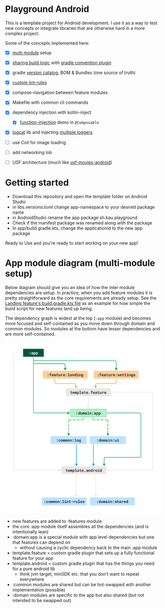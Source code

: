 # Playground Android

This is a template project for Android development. I use it as a way
to test new concepts or integrate libraries that are otherwise hard
in a more complex project.

Some of the concepts implemented here:

- [x] [multi module](#app-module-diagram-multi-module-setup) setup
- [x] [sharing build logic](./build-logic/README.md) with [gradle convention plugin](https://docs.gradle.org/current/samples/sample_convention_plugins.html)
- [x] gradle [version catalog](https://github.com/kaushikgopal/playground-android/blob/master/gradle/libs.versions.toml), BOM & Bundles (one source of truth)
- [x] [custom lint-rules](https://github.com/kaushikgopal/playground-android/pull/5/files)
- [x] compose-navigation between feature modules
- [x] Makefile with common cli commands
- [x] dependency injection with kotlin-inject
  - [x] [function-injection](https://github.com/kaushikgopal/playground-android/pull/9/commits/aad254957a003982633006fb2f350ee7a372f11d) demo in `@Composable`
- [x] [logcat](https://github.com/square/logcat) lib and injecting [multiple loggers](https://github.com/kaushikgopal/playground-android/blob/master/common/log/src/main/java/sh/kau/playground/common/log/CompositeLogger.kt)
- [ ] use Coil for image loading
- [ ] add networking lob
- [ ] USF architecture (much like [usf-movies-android](https://github.com/kaushikgopal/movies-usf-android))


# Getting started
- Download this repository and open the template folder on Android Studio
- in libs.versions.toml change app-namespace to your desired package name
- in AndroidStudio rename the app package sh.kau.playground
- Check if the manifest package was renamed along with the package
- In app/build.gradle.kts, change the applicationId to the new app package


Ready to Use and you're ready to start working on your new app!


# App module diagram (multi-module setup)

Below diagram should give you an idea of how the inter module dependencies are setup.
In practice, when you add feature modules it is pretty straightforward as the
core requirements are already setup. See the [Landing feature's build.gradle.kts file](https://github.com/kaushikgopal/playground-android/blob/master/features/landing/build.gradle.kts)
as an example for how simple the build script for new features land up being.

The dependency graph is widest at the top (`:app` module)
and becomes more focused and self-contained as you move down through domain and common modules.
So modules at the bottom have lesser dependencies and are more self-contained.

![App module diagram](./app-module-diagram.webp)

- new features are added to :features module
- the core :app module itself assembles all the dependencies (and is intentionally lean)
- :domain:app is a special module with app level dependencies but one that features can depend on
    - without causing a cyclic dependency back to the main :app module
- template.feature = custom gradle plugin that sets up a fully functional feature for your app
- template.android = custom gradle plugin that has the things you need for a pure android lib
    - think jvm target, minSDK etc. that you don't want to repeat everywhere
- :common modules are shared but can be hot-swapped with another implementation (possible)
- :domain modules are specific to the app but also shared (but not intended to be swapped out)